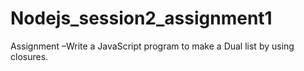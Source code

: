 # Nodejs_session2_assignment1
Assignment –Write a JavaScript program to make a Dual list by using closures.
